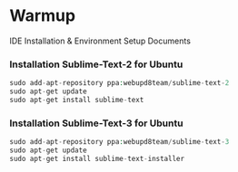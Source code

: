 
Warmup
======

IDE Installation &amp; Environment Setup Documents

### Installation Sublime-Text-2 for Ubuntu

```php
sudo add-apt-repository ppa:webupd8team/sublime-text-2
sudo apt-get update
sudo apt-get install sublime-text
```

### Installation Sublime-Text-3 for Ubuntu

```php
sudo add-apt-repository ppa:webupd8team/sublime-text-3
sudo apt-get update
sudo apt-get install sublime-text-installer
```